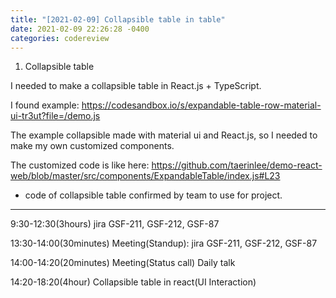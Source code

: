 ```yaml
---
title: "[2021-02-09] Collapsible table in table"
date: 2021-02-09 22:26:28 -0400
categories: codereview
---
```




1. Collapsible table

I needed to make a collapsible table in React.js + TypeScript.

I found example: https://codesandbox.io/s/expandable-table-row-material-ui-tr3ut?file=/demo.js

The example collapsible made with material ui and React.js, so I needed to make my own customized components.

The customized code is like here: https://github.com/taerinlee/demo-react-web/blob/master/src/components/ExpandableTable/index.js#L23

* code of collapsible table confirmed by team to use for project.



-----------------------------------------------------------



9:30-12:30(3hours) jira GSF-211, GSF-212, GSF-87

13:30-14:00(30minutes) Meeting(Standup): jira GSF-211, GSF-212, GSF-87

14:00-14:20(20minutes) Meeting(Status call) Daily talk

14:20-18:20(4hour) Collapsible table in react(UI Interaction)
